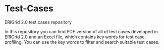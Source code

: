 # Test-Cases
ERIGrid 2.0 test cases repository

In this repository you can find PDF version of all of test cases developed in ERIGrid 2.0 and an Excel file, which contains key words for test case profiling. You can use the key words to filter and search suitable test cases. 
